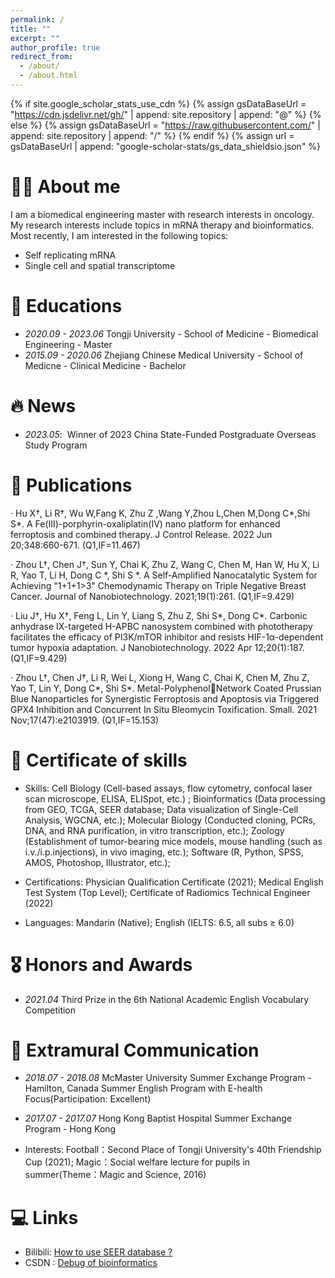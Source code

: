 ```yaml
---
permalink: /
title: ""
excerpt: ""
author_profile: true
redirect_from: 
  - /about/
  - /about.html
---
```


{% if site.google_scholar_stats_use_cdn %}
{% assign gsDataBaseUrl = "https://cdn.jsdelivr.net/gh/" | append: site.repository | append: "@" %}
{% else %}
{% assign gsDataBaseUrl = "https://raw.githubusercontent.com/" | append: site.repository | append: "/" %}
{% endif %}
{% assign url = gsDataBaseUrl | append: "google-scholar-stats/gs_data_shieldsio.json" %}

<span class='anchor' id='about-me'></span>

# 🤵🏻 About me
I am a biomedical engineering master with research interests in oncology. My research interests include topics in mRNA therapy and bioinformatics. Most recently, I am interested in the following topics:
- Self replicating mRNA
- Single cell and spatial transcriptome

# 📖 Educations
- *2020.09 - 2023.06*  Tongji University - School of Medicine - Biomedical Engineering - Master
- *2015.09 - 2020.06*  Zhejiang Chinese Medical University - School of Medicne - Clinical Medicine - Bachelor

# 🔥 News
- *2023.05*: &nbsp;Winner of 2023 China State-Funded Postgraduate Overseas Study Program

# 📝 Publications 
  · Hu X†, Li R†, Wu W,Fang K, Zhu Z ,Wang Y,Zhou L,Chen M,Dong C*,Shi S*. A Fe(III)-porphyrin-oxaliplatin(IV) nano platform
  for enhanced ferroptosis and combined therapy. J Control Release. 2022 Jun 20;348:660-671. (Q1,IF=11.467)
  
  · Zhou L†, Chen J†, Sun Y, Chai K, Zhu Z, Wang C, Chen M, Han W, Hu X, Li R, Yao T, Li H, Dong C *, Shi S *. A Self-Amplified
  Nanocatalytic System for Achieving "1+1+1>3" Chemodynamic Therapy on Triple Negative Breast Cancer. Journal of
  Nanobiotechnology. 2021;19(1):261. (Q1,IF=9.429)
  
  · Liu J†, Hu X†, Feng L, Lin Y, Liang S, Zhu Z, Shi S*, Dong C*. Carbonic anhydrase IX-targeted H-APBC nanosystem combined
  with phototherapy facilitates the efficacy of PI3K/mTOR inhibitor and resists HIF-1α-dependent tumor hypoxia adaptation. J
  Nanobiotechnology. 2022 Apr 12;20(1):187. (Q1,IF=9.429)
  
  · Zhou L†, Chen J†, Li R, Wei L, Xiong H, Wang C, Chai K, Chen M, Zhu Z, Yao T, Lin Y, Dong C*, Shi S*. Metal-PolyphenolNetwork Coated Prussian Blue Nanoparticles for Synergistic Ferroptosis and Apoptosis via 
  Triggered GPX4 Inhibition and
  Concurrent In Situ Bleomycin Toxification. Small. 2021 Nov;17(47):e2103919. (Q1,IF=15.153)
  
# 💬 Certificate of skills
- Skills: Cell Biology (Cell-based assays, flow cytometry, confocal laser scan microscope, ELISA, ELISpot, etc.) ; Bioinformatics
(Data processing from GEO, TCGA, SEER database; Data visualization of Single-Cell Analysis, WGCNA, etc.); Molecular Biology
(Conducted cloning, PCRs, DNA, and RNA purification, in vitro transcription, etc.); Zoology (Establishment of tumor-bearing mice
models, mouse handling (such as i.v./i.p.injections), in vivo imaging, etc.); Software (R, Python, SPSS, AMOS, Photoshop,
Illustrator, etc.);

- Certifications: Physician Qualification Certificate (2021); Medical English Test System (Top Level); Certificate of Radiomics
Technical Engineer (2022)

- Languages: Mandarin (Native); English (IELTS: 6.5, all subs ≥ 6.0)

# 🎖 Honors and Awards
- *2021.04*  Third Prize in the 6th National Academic English Vocabulary Competition 
  
# 📖 Extramural Communication

- *2018.07 - 2018.08* McMaster University Summer Exchange Program - Hamilton, Canada
  Summer English Program with E-health Focus(Participation: Excellent)
  
- *2017.07 - 2017.07* Hong Kong Baptist Hospital Summer Exchange Program - Hong Kong
  
- Interests: Football：Second Place of Tongji University's 40th Friendship Cup (2021); Magic：Social welfare lecture for pupils in summer(Theme：Magic and Science, 2016)

# 💻 Links
- Bilibili: [How to use SEER database ? ](https://space.bilibili.com/17959754)
- CSDN : [Debug of bioinformatics](https://blog.csdn.net/weixin_50923441?type=blog)
